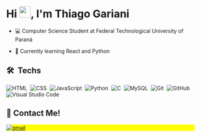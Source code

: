 <h1 align="left">Hi <img src="https://raw.githubusercontent.com/kaueMarques/kaueMarques/master/hi.gif" height="30px">, I'm Thiago Gariani</h1>
<!-- <p align="left"> <img src="https://komarev.com/ghpvc/?username=thiagogquinto&color=yellow" alt="Profile views" /> </p> -->

- 💻 Computer Science Student at Federal Technological University of Paraná

- 📓 Currently learning React and Python

## 🛠 &nbsp;Techs

![HTML](https://img.shields.io/badge/-HTML-05122A?style=flat&logo=HTML5)&nbsp;
![CSS](https://img.shields.io/badge/-CSS-05122A?style=flat&logo=CSS3&logoColor=1572B6)&nbsp;
![JavaScript](https://img.shields.io/badge/-JavaScript-05122A?style=flat&logo=javascript)&nbsp;
![Python](https://img.shields.io/badge/-Python-05122A?style=flat&logo=python)&nbsp;
![C](https://img.shields.io/badge/-c-05122A?style=flat&logo=c)&nbsp;
![MySQL](https://img.shields.io/badge/-MySQL-05122A?style=flat&logo=mysql)&nbsp;
![Git](https://img.shields.io/badge/-Git-05122A?style=flat&logo=git)&nbsp;
![GitHub](https://img.shields.io/badge/-GitHub-05122A?style=flat&logo=github)&nbsp;
![Visual Studio Code](https://img.shields.io/badge/-Visual%20Studio%20Code-05122A?style=flat&logo=visual-studio-code&logoColor=007ACC)&nbsp;

<!--
## ⚙️ &nbsp;GitHub Analytics

<p align='center'><img src="https://streak-stats.demolab.com?user=thiagogquinto&date_format=j%20M%5B%20Y%5D&border=1b98ff&ring=D8D9DA&fire=D8D9DA&stroke=D8D9DA&background=0D1117&currStreakNum=D8D9DA&sideNums=1b98ff&currStreakLabel=1b98ff&sideLabels=D8D9DA&dates=D8D9DA"/></p>

  <p align="center">
    <img height="180em" src="https://github-readme-stats.vercel.app/api?username=thiagogquinto&show_icons=true&theme=merko&include_all_commits=true&count_private=true"/>
    <img height="180em" src="https://github-readme-stats.vercel.app/api/top-langs/?username=thiagogquinto&layout=compact&langs_count=8&hide=jupyter%20notebook&theme=merko"/>
  </p>
-->

## 📱 Contact Me!

<p align="left" style="background:yellow">
<a href="mailto:thiagogarianiq@gmail.com" target="_blank">
 <img align="center" src="https://img.shields.io/badge/-GMAIL-05122A?style=flat&logo=gmail" alt="gmail"/>
</a>
</p>


<!--

**thiagogquinto03/thiagogquinto03** is a ✨ _special_ ✨ repository because its `README.md` (this file) appears on your GitHub profile.

Here are some ideas to get you started:

- 🔭 I’m currently working on ...
- 🌱 I’m currently learning ...
- 👯 I’m looking to collaborate on ...
- 🤔 I’m looking for help with ...
- 💬 Ask me about ...
- 📫 How to reach me: ...
- 😄 Pronouns: ...
- ⚡ Fun fact: ...
-->
